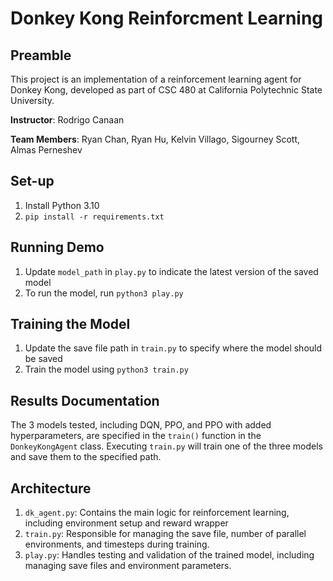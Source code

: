 # Donkey Kong Reinforcment Learning


## Preamble
This project is an implementation of a reinforcement learning agent for Donkey Kong, developed as part of CSC 480 at California Polytechnic State University. 

**Instructor**: Rodrigo Canaan

**Team Members**: Ryan Chan, Ryan Hu, Kelvin Villago, Sigourney Scott, Almas Perneshev



## Set-up
1. Install Python 3.10
2. `pip install -r requirements.txt`


## Running Demo
1. Update `model_path` in `play.py` to indicate the latest version of the saved model
2. To run the model, run `python3 play.py`


## Training the Model
1. Update the save file path in `train.py` to specify where the model should be saved
2. Train the model using `python3 train.py`


## Results Documentation
The 3 models tested, including DQN, PPO, and PPO with added hyperparameters, are specified in the `train()` function in the `DonkeyKongAgent` class. Executing `train.py` will train one of the three models and save them to the specified path.


## Architecture
1. `dk_agent.py`: Contains the main logic for reinforcement learning, including environment setup and reward wrapper
2. `train.py`: Responsible for managing the save file, number of parallel environments, and timesteps during training.
3. `play.py`: Handles testing and validation of the trained model, including managing save files and environment parameters.



